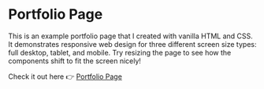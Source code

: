 # Portfolio Page

This is an example portfolio page that I created with vanilla HTML and CSS. It demonstrates responsive web design for three different screen size types: full desktop, tablet, and mobile. Try resizing the page to see how the components shift to fit the screen nicely!

Check it out here 👉 [Portfolio Page](https://calebl42.github.io/portfolio-page-example)
